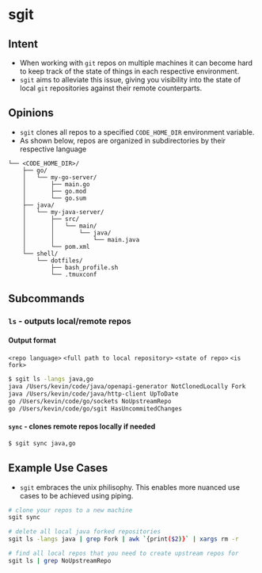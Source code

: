 # sgit 
## Intent
- When working with `git` repos on multiple machines it can become hard to keep track of the state of things in each respective environment.
- `sgit` aims to alleviate this issue, giving you visibility into the state of local `git` repositories against their remote counterparts.

## Opinions
- `sgit` clones all repos to a specified `CODE_HOME_DIR` environment variable.
- As shown below, repos are organized in subdirectories by their respective language 
```
└── <CODE_HOME_DIR>/
    ├── go/
    │   └── my-go-server/
    │       ├── main.go
    │       ├── go.mod
    │       └── go.sum
    ├── java/
    │   └── my-java-server/
    │       ├── src/
    │       │   └── main/
    │       │       └── java/
    │       │           └── main.java
    │       └── pom.xml
    └── shell/
        └── dotfiles/
            ├── bash_profile.sh
            └── .tmuxconf
```

## Subcommands
### `ls` - outputs local/remote repos
#### Output format
`<repo language>` `<full path to local repository>` `<state of repo>` `<is fork>`
```bash
$ sgit ls -langs java,go
java /Users/kevin/code/java/openapi-generator NotClonedLocally Fork
java /Users/kevin/code/java/http-client UpToDate
go /Users/kevin/code/go/sockets NoUpstreamRepo
go /Users/kevin/code/go/sgit HasUncommitedChanges
```
#### `sync` - clones remote repos locally if needed
```bash
$ sgit sync java,go
```

## Example Use Cases
- `sgit` embraces the unix philisophy. This enables more nuanced use cases to be achieved using piping.

```bash
# clone your repos to a new machine
sgit sync
```

```bash
# delete all local java forked repositories
sgit ls -langs java | grep Fork | awk `{print($2)}` | xargs rm -r
```

```bash
# find all local repos that you need to create upstream repos for 
sgit ls | grep NoUpstreamRepo
```
